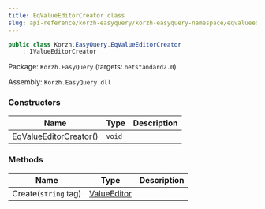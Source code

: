 ```yaml
---
title: EqValueEditorCreator class
slug: api-reference/korzh-easyquery/korzh-easyquery-namespace/eqvalueeditorcreator-class
---
```

```csharp
public class Korzh.EasyQuery.EqValueEditorCreator
    : IValueEditorCreator

```
Package: `Korzh.EasyQuery` (targets: `netstandard2.0`)

Assembly: `Korzh.EasyQuery.dll`

### Constructors

| Name | Type | Description | 
| --- | --- | --- | 
| EqValueEditorCreator() | `void` |  | 


### Methods

| Name | Type | Description | 
| --- | --- | --- | 
| Create(`string` tag) | [ValueEditor](api-reference/easydata-core/easydata-namespace/valueeditor-class) |  |